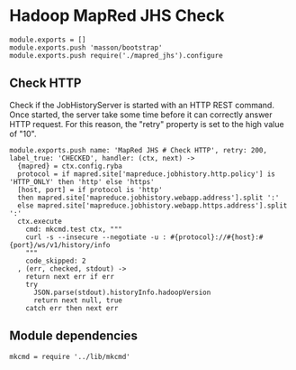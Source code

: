 

# Hadoop MapRed JHS Check

    module.exports = []
    module.exports.push 'masson/bootstrap'
    module.exports.push require('./mapred_jhs').configure

## Check HTTP

Check if the JobHistoryServer is started with an HTTP REST command. Once 
started, the server take some time before it can correctly answer HTTP request.
For this reason, the "retry" property is set to the high value of "10".

    module.exports.push name: 'MapRed JHS # Check HTTP', retry: 200, label_true: 'CHECKED', handler: (ctx, next) ->
      {mapred} = ctx.config.ryba
      protocol = if mapred.site['mapreduce.jobhistory.http.policy'] is 'HTTP_ONLY' then 'http' else 'https'
      [host, port] = if protocol is 'http'
      then mapred.site['mapreduce.jobhistory.webapp.address'].split ':'
      else mapred.site['mapreduce.jobhistory.webapp.https.address'].split ':'
      ctx.execute
        cmd: mkcmd.test ctx, """
        curl -s --insecure --negotiate -u : #{protocol}://#{host}:#{port}/ws/v1/history/info
        """
        code_skipped: 2
      , (err, checked, stdout) ->
        return next err if err
        try
          JSON.parse(stdout).historyInfo.hadoopVersion
          return next null, true
        catch err then next err

## Module dependencies

    mkcmd = require '../lib/mkcmd'
